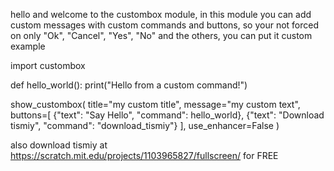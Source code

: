 hello and welcome to the custombox module, in this module you can add custom messages
with custom commands and buttons, so your not forced on only "Ok", "Cancel", "Yes", "No"
and the others, you can put it custom example

import custombox

def hello_world():
print("Hello from a custom command!")

show_custombox(
title="my custom title",
message="my custom text",
buttons=[
{"text": "Say Hello", "command": hello_world},
{"text": "Download tismiy", "command": "download_tismiy"}
],
use_enhancer=False
)

also download tismiy at https://scratch.mit.edu/projects/1103965827/fullscreen/ for FREE